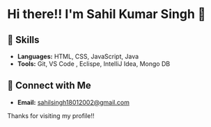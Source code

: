 # Hi there!! I'm Sahil Kumar Singh 👋

## 🌱 Skills  
   
- **Languages:**  HTML, CSS, JavaScript, Java  
- **Tools:** Git, VS Code , Eclispe, IntelliJ Idea, Mongo DB  
 
## 🔗 Connect with Me

- **Email:** sahilsingh18012002@gmail.com
 
Thanks for visiting my profile!! 
  
